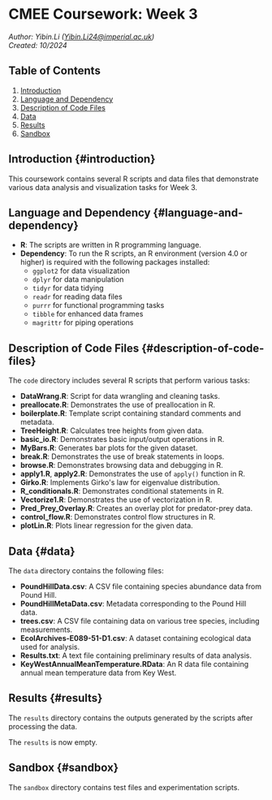 # CMEE Coursework: Week 3

*Author: Yibin.Li ([Yibin.Li24\@imperial.ac.uk](mailto:Yibin.Li24@imperial.ac.uk))*\
*Created: 10/2024*



## Table of Contents

1.  [Introduction](#introduction)
2.  [Language and Dependency](#language-and-dependency)
3.  [Description of Code Files](#description-of-code-files)
4.  [Data](#data)
5.  [Results](#results)
6.  [Sandbox](#sandbox)



## Introduction {#introduction}

This coursework contains several R scripts and data files that demonstrate various data analysis and visualization tasks for Week 3.



## Language and Dependency {#language-and-dependency}

-   **R**: The scripts are written in R programming language.
-   **Dependency**: To run the R scripts, an R environment (version 4.0 or higher) is required with the following packages installed:
    -   `ggplot2` for data visualization
    -   `dplyr` for data manipulation
    -   `tidyr` for data tidying
    -   `readr` for reading data files
    -   `purrr` for functional programming tasks
    -   `tibble` for enhanced data frames
    -   `magrittr` for piping operations



## Description of Code Files {#description-of-code-files}

The `code` directory includes several R scripts that perform various tasks:

-   **DataWrang.R**: Script for data wrangling and cleaning tasks.
-   **preallocate.R**: Demonstrates the use of preallocation in R.
-   **boilerplate.R**: Template script containing standard comments and metadata.
-   **TreeHeight.R**: Calculates tree heights from given data.
-   **basic_io.R**: Demonstrates basic input/output operations in R.
-   **MyBars.R**: Generates bar plots for the given dataset.
-   **break.R**: Demonstrates the use of break statements in loops.
-   **browse.R**: Demonstrates browsing data and debugging in R.
-   **apply1.R**, **apply2.R**: Demonstrates the use of `apply()` function in R.
-   **Girko.R**: Implements Girko's law for eigenvalue distribution.
-   **R_conditionals.R**: Demonstrates conditional statements in R.
-   **Vectorize1.R**: Demonstrates the use of vectorization in R.
-   **Pred_Prey_Overlay.R**: Creates an overlay plot for predator-prey data.
-   **control_flow.R**: Demonstrates control flow structures in R.
-   **plotLin.R**: Plots linear regression for the given data.



## Data {#data}

The `data` directory contains the following files:

-   **PoundHillData.csv**: A CSV file containing species abundance data from Pound Hill.
-   **PoundHillMetaData.csv**: Metadata corresponding to the Pound Hill data.
-   **trees.csv**: A CSV file containing data on various tree species, including measurements.
-   **EcolArchives-E089-51-D1.csv**: A dataset containing ecological data used for analysis.
-   **Results.txt**: A text file containing preliminary results of data analysis.
-   **KeyWestAnnualMeanTemperature.RData**: An R data file containing annual mean temperature data from Key West.



## Results {#results}

The `results` directory contains the outputs generated by the scripts after processing the data.

The `results` is now empty.



## Sandbox {#sandbox}

The `sandbox` directory contains test files and experimentation scripts.
